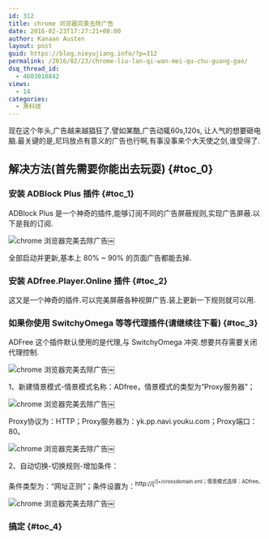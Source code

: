 ```yaml
---
id: 312
title: chrome 浏览器完美去除广告
date: 2016-02-23T17:27:21+08:00
author: Kanaan Austen
layout: post
guid: https://blog.nieyujiang.info/?p=312
permalink: /2016/02/23/chrome-liu-lan-qi-wan-mei-qu-chu-guang-gao/
dsq_thread_id:
  - 4603010842
views:
  - 14
categories:
  - 黑科技
---
```

现在这个年头,广告越来越猖狂了.譬如某酷,广告动辄60s,120s, 让人气的想要砸电脑.最关键的是,尼玛放点有意义的广告也行啊,有事没事来个大天使之剑,谁受得了.

## 解决方法(首先需要你能出去玩耍) {#toc_0}

### 安装 ADBlock Plus 插件 {#toc_1}

ADBlock Plus 是一个神奇的插件,能够订阅不同的广告屏蔽规则,实现广告屏蔽.以下是我的订阅.
  
![](https://blog.nieyujiang.info/wp-content/uploads/2016/02/14561914585913.jpg "chrome 浏览器完美去除广告")￼
  
全部启动并更新,基本上 80% ~ 90% 的页面广告都能去掉.

### 安装 ADfree.Player.Online 插件 {#toc_2}

这又是一个神奇的插件.可以完美屏蔽各种视屏广告.装上更新一下规则就可以用.

### 如果你使用 SwitchyOmega 等等代理插件(请继续往下看) {#toc_3}

ADFree 这个插件默认使用的是代理,与 SwitchyOmega 冲突.想要共存需要关闭代理控制.
  
![](https://blog.nieyujiang.info/wp-content/uploads/2016/02/14561925728595.jpg "chrome 浏览器完美去除广告")￼
  
1、新建情景模式-情景模式名称：ADfree，情景模式的类型为“Proxy服务器”；
    
![](https://blog.nieyujiang.info/wp-content/uploads/2016/02/14561927052450.jpg "chrome 浏览器完美去除广告")￼

Proxy协议为：HTTP；Proxy服务器为：yk.pp.navi.youku.com；Proxy端口：80。
    
![](https://blog.nieyujiang.info/wp-content/uploads/2016/02/14561927155560.jpg "chrome 浏览器完美去除广告")￼

2、自动切换-切换规则-增加条件：
  
条件类型为：“网址正则”；条件设置为：<sup>http:\/\/[<sup>\/]+\/crossdomain.xml；情景模式选择：ADfree。</sup></sup>
  
![](https://blog.nieyujiang.info/wp-content/uploads/2016/02/14561927263961.jpg "chrome 浏览器完美去除广告")￼

### 搞定 {#toc_4}